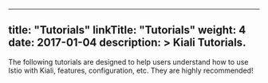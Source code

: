 
---
title: "Tutorials"
linkTitle: "Tutorials"
weight: 4
date: 2017-01-04
description: >
  Kiali Tutorials.
---

The following tutorials are designed to help users understand how to use Istio with Kiali, features, configuration, etc.  They are highly recommended!

